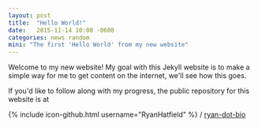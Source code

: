 ```yaml
---
layout: post
title:  "Hello World!"
date:   2015-11-14 10:00 -0600
categories: news random
mini: "The first 'Hello World' from my new website"
---
```


Welcome to my new website! My goal with this Jekyll website is to make a simple way for me to get content on the internet, we'll see how this goes.

If you'd like to follow along with my progress, the public repository for this website is at

{% include icon-github.html username="RyanHatfield" %} / [ryan-dot-bio](https://github.com/RyanHatfield/ryan-dot-bio)
